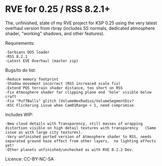RVE for 0.25 / RSS 8.2.1+
============

The, unfinished, state of my RVE project for KSP 0.25 using the very latest overhaul version from rbray (includes SS normals, dedicated atmosphere shader, "working" shadows, and other features).


Requirements:

	-Sarbians DDS loader
 	-RSS 8.2.1
 	-Latest EVE Overhaul (master zip)

Bugs/to do list:

	-Reduce memory footprint
	-Shadow movement incorrect (RSS increaced scale fix)
	-Extend PQS terrain shader distance, too short on RSS
	-Fix Atmosphere shader far clipping plane end 'hole' visible below craft
	-Fix "PuffBalls" glitch (VolumeHexRadius/VolumeSegmentDiv?
	-KSC Flickering issue when Cam01Range < 1, need comprimise

Includes WIP:

	-New cloud details with Transparency, still masses of wrapping distortion visible on high detail textures with transparency   (Same issue as with large city textures).
	-Very unfinished ported version of Atmosphere shader to RSS, needs separated ground haze effect from other layers,  no lighting effects yet!
	-Other planets unfinished/unchecked as with RVE 0.2.2 Dev.


Licence: CC-BY-NC-SA
